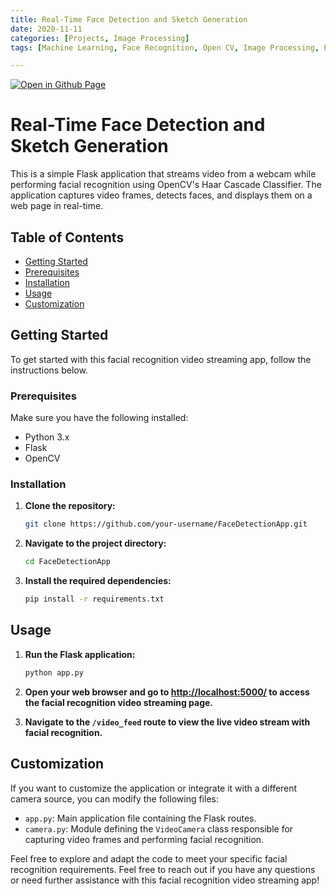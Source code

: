 ```yaml
--- 
title: Real-Time Face Detection and Sketch Generation
date: 2020-11-11
categories: [Projects, Image Processing] 
tags: [Machine Learning, Face Recognition, Open CV, Image Processing, Python]

---
```


[![Open in Github Page](https://img.shields.io/badge/Hosted_with-GitHub_Pages-blue?logo=github&logoColor=white)](https://github.com/AbhijitMore/FaceDetectionApp)
<br>


# Real-Time Face Detection and Sketch Generation

This is a simple Flask application that streams video from a webcam while performing facial recognition using OpenCV's Haar Cascade Classifier. The application captures video frames, detects faces, and displays them on a web page in real-time.

## Table of Contents

- [Getting Started](#getting-started)
- [Prerequisites](#prerequisites)
- [Installation](#installation)
- [Usage](#usage)
- [Customization](#customization)

## Getting Started

To get started with this facial recognition video streaming app, follow the instructions below.

### Prerequisites

Make sure you have the following installed:

- Python 3.x
- Flask
- OpenCV

### Installation

1. **Clone the repository:**

    ```bash
    git clone https://github.com/your-username/FaceDetectionApp.git
    ```

2. **Navigate to the project directory:**

    ```bash
    cd FaceDetectionApp
    ```

3. **Install the required dependencies:**

    ```bash
    pip install -r requirements.txt
    ```

## Usage

1. **Run the Flask application:**

    ```bash
    python app.py
    ```

2. **Open your web browser and go to [http://localhost:5000/](http://localhost:5000/) to access the facial recognition video streaming page.**

3. **Navigate to the `/video_feed` route to view the live video stream with facial recognition.**

## Customization

If you want to customize the application or integrate it with a different camera source, you can modify the following files:

- `app.py`: Main application file containing the Flask routes.
- `camera.py`: Module defining the `VideoCamera` class responsible for capturing video frames and performing facial recognition.

Feel free to explore and adapt the code to meet your specific facial recognition requirements.
Feel free to reach out if you have any questions or need further assistance with this facial recognition video streaming app!
